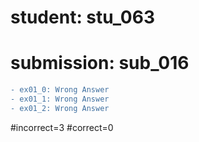 # student: stu_063
# submission: sub_016

```diff
- ex01_0: Wrong Answer
- ex01_1: Wrong Answer
- ex01_2: Wrong Answer
```
#incorrect=3
#correct=0
